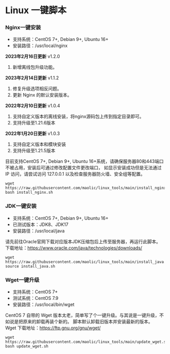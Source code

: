 # Linux 一键脚本

### Nginx一键安装

- 支持系统：CentOS 7+, Debian 9+, Ubuntu 16+
- 安装路径：/usr/local/nginx

**2023年2月16日更新** v1.2.0
1. 新增离线包升级功能。

**2023年2月14日更新** v1.1.2
1. 修复升级选项相反问题。
2. 更新 Nginx 的默认安装版本。

**2022年2月10日更新** v1.0.4
1. 支持自定义版本的离线安装，将nginx源码包上传到指定目录即可。
2. 支持升级至1.21.6版本

**2022年1月20日更新** v1.0.3
 1. 支持自定义版本和模块安装
 2. 支持升级至1.21.5版本

目前支持CentOS 7+, Debian 9+, Ubuntu 16+系统，请确保服务器80和443端口不被占用，安装后可通过修改配置文件更改端口，
如显示安装成功但是无法通过 IP 访问，请尝试访问 127.0.0.1 以及检查服务器防火墙、安全组等配置。
```
wget https://raw.githubusercontent.com/maolic/linux_tools/main/install_nginx.sh
bash install_nginx.sh
```

### JDK一键安装

- 支持系统：CentOS 7+, Debian 9+, Ubuntu 16+
- 已测试版本：JDK8、JDK17
- 安装路径：/usr/local/java

请先前往Oracle官网下载对应版本JDK压缩包后上传至服务器，再运行此脚本。
下载地址：https://www.oracle.com/java/technologies/downloads/
```
wget https://raw.githubusercontent.com/maolic/linux_tools/main/install_java.sh
source install_java.sh
```

### Wget一键升级

- 支持系统：CentOS 7+
- 测试系统：CentOS 7.9
- 安装路径：/usr/local/bin/wget

CentOS 7 自带的 Wget 版本太老，简单写了个一键升级。与其说是一键升级，不如说是把原来的卸载再装个新的。
脚本默认卸载旧版本并安装最新的版本。
Wget 下载地址：https://ftp.gnu.org/gnu/wget/
```
wget https://raw.githubusercontent.com/maolic/linux_tools/main/update_wget.sh
bash update_wget.sh
```
